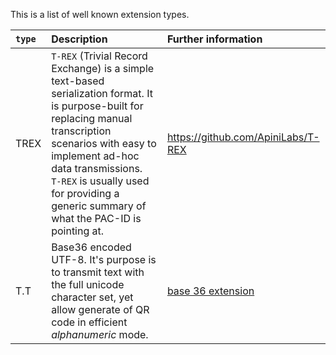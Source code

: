 This is a list of well known extension types. 

| `type` | Description | Further information |
|:--- |:--- |:--- |
|TREX | `T-REX` (Trivial Record Exchange) is a simple text-based serialization format. It is purpose-built for replacing manual transcription scenarios with easy to implement ad-hoc data transmissions. <br> `T-REX` is usually used for providing a generic summary of what the PAC-ID is pointing at. | https://github.com/ApiniLabs/T-REX|
|T.T| Base36 encoded UTF-8. It's purpose is to transmit text with the full unicode character set, yet allow generate of QR code in efficient _alphanumeric_ mode. | [base 36 extension](base_36_extension.md) |
